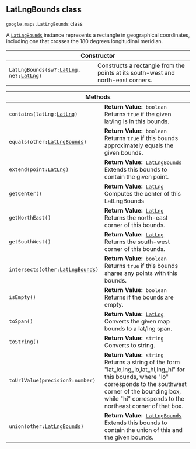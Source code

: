 <h2 id="LatLngBounds">
LatLngBounds
class
</h2><p>
<code><span itemprop="path">google.maps</span>.<span itemprop="name">LatLngBounds</span></code>
class
</p><p>A <code><a href="https://github.com/amenadiel/google-maps-documentation/blob/master/docs/LatLngBounds.md">LatLngBounds</a></code> instance represents a rectangle in geographical coordinates, including one that crosses the 180 degrees longitudinal meridian.</p><table class="constructors responsive" summary="class LatLngBounds - Constructor">
<thead>
<tr><th colspan="2">Constructor</th>
</tr></thead>
<tbody>
<tr>
<td><code>LatLngBounds(sw?:<a href="https://github.com/amenadiel/google-maps-documentation/blob/master/docs/LatLng.md">LatLng</a>, ne?:<a href="https://github.com/amenadiel/google-maps-documentation/blob/master/docs/LatLng.md">LatLng</a>)</code></td>
<td>Constructs a rectangle from the points at its south-west and north-east corners.</td>
</tr>
</tbody>
</table><table class="methods responsive" summary="class LatLngBounds - Methods">
<thead>
<tr><th colspan="2">Methods</th>
</tr></thead>
<tbody>
<tr>
<td><code>contains(latLng:<a href="https://github.com/amenadiel/google-maps-documentation/blob/master/docs/LatLng.md">LatLng</a>)</code></td>
<td><div><strong>Return Value:</strong>&nbsp; <code>boolean</code></div>
<div class="desc">Returns <code>true</code> if the given lat/lng is in this bounds.</div></td>
</tr>
<tr>
<td><code>equals(other:<a href="https://github.com/amenadiel/google-maps-documentation/blob/master/docs/LatLngBounds.md">LatLngBounds</a>)</code></td>
<td><div><strong>Return Value:</strong>&nbsp; <code>boolean</code></div>
<div class="desc">Returns <code>true</code> if this bounds approximately equals the given bounds.</div></td>
</tr>
<tr>
<td><code>extend(point:<a href="https://github.com/amenadiel/google-maps-documentation/blob/master/docs/LatLng.md">LatLng</a>)</code></td>
<td><div><strong>Return Value:</strong>&nbsp; <code><a href="https://github.com/amenadiel/google-maps-documentation/blob/master/docs/LatLngBounds.md">LatLngBounds</a></code></div>
<div class="desc">Extends this bounds to contain the given point.</div></td>
</tr>
<tr>
<td><code>getCenter()</code></td>
<td><div><strong>Return Value:</strong>&nbsp; <code><a href="https://github.com/amenadiel/google-maps-documentation/blob/master/docs/LatLng.md">LatLng</a></code></div>
<div class="desc">Computes the center of this LatLngBounds</div></td>
</tr>
<tr>
<td><code>getNorthEast()</code></td>
<td><div><strong>Return Value:</strong>&nbsp; <code><a href="https://github.com/amenadiel/google-maps-documentation/blob/master/docs/LatLng.md">LatLng</a></code></div>
<div class="desc">Returns the north-east corner of this bounds.</div></td>
</tr>
<tr>
<td><code>getSouthWest()</code></td>
<td><div><strong>Return Value:</strong>&nbsp; <code><a href="https://github.com/amenadiel/google-maps-documentation/blob/master/docs/LatLng.md">LatLng</a></code></div>
<div class="desc">Returns the south-west corner of this bounds.</div></td>
</tr>
<tr>
<td><code>intersects(other:<a href="https://github.com/amenadiel/google-maps-documentation/blob/master/docs/LatLngBounds.md">LatLngBounds</a>)</code></td>
<td><div><strong>Return Value:</strong>&nbsp; <code>boolean</code></div>
<div class="desc">Returns <code>true</code> if this bounds shares any points with this bounds.</div></td>
</tr>
<tr>
<td><code>isEmpty()</code></td>
<td><div><strong>Return Value:</strong>&nbsp; <code>boolean</code></div>
<div class="desc">Returns if the bounds are empty.</div></td>
</tr>
<tr>
<td><code>toSpan()</code></td>
<td><div><strong>Return Value:</strong>&nbsp; <code><a href="https://github.com/amenadiel/google-maps-documentation/blob/master/docs/LatLng.md">LatLng</a></code></div>
<div class="desc">Converts the given map bounds to a lat/lng span.</div></td>
</tr>
<tr>
<td><code>toString()</code></td>
<td><div><strong>Return Value:</strong>&nbsp; <code>string</code></div>
<div class="desc">Converts to string.</div></td>
</tr>
<tr>
<td><code>toUrlValue(precision?:number)</code></td>
<td><div><strong>Return Value:</strong>&nbsp; <code>string</code></div>
<div class="desc">Returns a string of the form "lat_lo,lng_lo,lat_hi,lng_hi" for this bounds, where "lo" corresponds to the southwest corner of the bounding box, while "hi" corresponds to the northeast corner of that box.</div></td>
</tr>
<tr>
<td><code>union(other:<a href="https://github.com/amenadiel/google-maps-documentation/blob/master/docs/LatLngBounds.md">LatLngBounds</a>)</code></td>
<td><div><strong>Return Value:</strong>&nbsp; <code><a href="https://github.com/amenadiel/google-maps-documentation/blob/master/docs/LatLngBounds.md">LatLngBounds</a></code></div>
<div class="desc">Extends this bounds to contain the union of this and the given bounds.</div></td>
</tr>
</tbody>
</table>